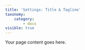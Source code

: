 ```yaml
---
title: 'Settings: Title & Tagline'
taxonomy:
    category:
        - docs
visible: true
---
```


Your page content goes here.